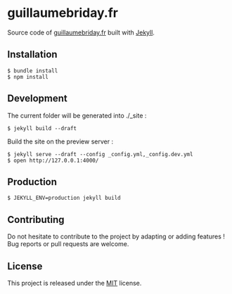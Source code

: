 # guillaumebriday.fr

Source code of [guillaumebriday.fr](https://guillaumebriday.fr) built with [Jekyll](http://jekyllrb.com/).

## Installation

```
$ bundle install
$ npm install
```

## Development

The current folder will be generated into ./_site :
```
$ jekyll build --draft
```

Build the site on the preview server :
```
$ jekyll serve --draft --config _config.yml,_config.dev.yml
$ open http://127.0.0.1:4000/
```

## Production

```
$ JEKYLL_ENV=production jekyll build
```

## Contributing

Do not hesitate to contribute to the project by adapting or adding features ! Bug reports or pull requests are welcome.

## License

This project is released under the [MIT](http://opensource.org/licenses/MIT) license.
